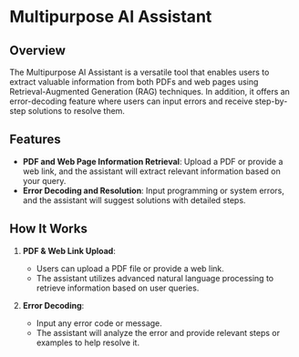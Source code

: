 # Multipurpose AI Assistant

## Overview
The Multipurpose AI Assistant is a versatile tool that enables users to extract valuable information from both PDFs and web pages using Retrieval-Augmented Generation (RAG) techniques. In addition, it offers an error-decoding feature where users can input errors and receive step-by-step solutions to resolve them.

## Features
- **PDF and Web Page Information Retrieval**: Upload a PDF or provide a web link, and the assistant will extract relevant information based on your query.
- **Error Decoding and Resolution**: Input programming or system errors, and the assistant will suggest solutions with detailed steps.
  
## How It Works
1. **PDF & Web Link Upload**: 
   - Users can upload a PDF file or provide a web link.
   - The assistant utilizes advanced natural language processing to retrieve information based on user queries.
  
2. **Error Decoding**:
   - Input any error code or message.
   - The assistant will analyze the error and provide relevant steps or examples to help resolve it.
